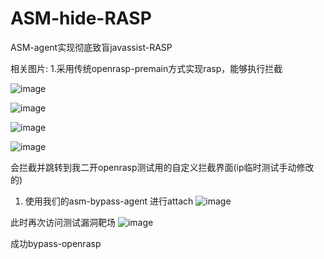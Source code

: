 # ASM-hide-RASP
ASM-agent实现彻底致盲javassist-RASP


相关图片:
1.采用传统openrasp-premain方式实现rasp，能够执行拦截

![image](https://github.com/cdxiaodong/ASM-hide-RASP/assets/84082748/49b60f8d-63fe-46b5-97ca-2916c989ab89)


![image](https://github.com/cdxiaodong/ASM-hide-RASP/assets/84082748/b4563f75-dd7c-4c30-ba31-d37abdb8a3ba)


![image](https://github.com/cdxiaodong/ASM-hide-RASP/assets/84082748/67ac1604-8ad0-4708-897b-231a3f10a6a7)


![image](https://github.com/cdxiaodong/ASM-hide-RASP/assets/84082748/aa6677bd-bbba-49f4-bf4d-fe9491b08f65)


会拦截并跳转到我二开openrasp测试用的自定义拦截界面(ip临时测试手动修改的)

1. 使用我们的asm-bypass-agent 进行attach
![image](https://github.com/cdxiaodong/ASM-hide-RASP/assets/84082748/a48c5967-64a3-459f-9d4d-b5e4a6bf4b22)





此时再次访问测试漏洞靶场
![image](https://github.com/cdxiaodong/ASM-hide-RASP/assets/84082748/e0c17bf6-df33-4522-abbe-b3b029b99c5d)



成功bypass-openrasp

